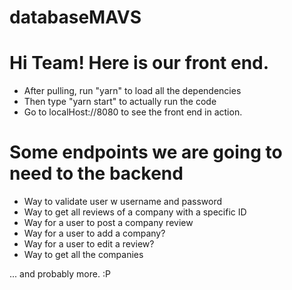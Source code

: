 # databaseMAVS

# Hi Team! Here is our front end. 
* After pulling, run "yarn" to load all the dependencies 
* Then type "yarn start" to actually run the code 
* Go to localHost://8080 to see the front end in action.


# Some endpoints we are going to need to the backend 
* Way to validate user w username and password 
* Way to get all reviews of a company with a specific ID
* Way for a user to post a company review
* Way for a user to add a company? 
* Way for a user to edit a review? 
* Way to get all the companies 

... and probably more. :P 
